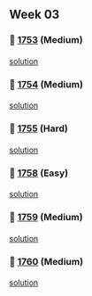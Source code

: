 ## Week 03
### 👀 [1753](https://leetcode.com/problemset/all/?search=1753&page=1) (Medium)
####
[solution]()
####
### 👀 [1754](https://leetcode.com/problemset/all/?search=1754&page=1) (Medium)
####
[solution]()
####
### 👀 [1755](https://leetcode.com/problemset/all/?search=1755&page=1) (Hard)
####
[solution]()
####
### 👀 [1758](https://leetcode.com/problemset/all/?search=1758&page=1) (Easy)
####
[solution]()
####
### 👀 [1759](https://leetcode.com/problemset/all/?search=1759&page=1) (Medium)
####
[solution]()
####
### 👀 [1760](https://leetcode.com/problemset/all/?search=1760&page=1) (Medium)
####
[solution]()
####
